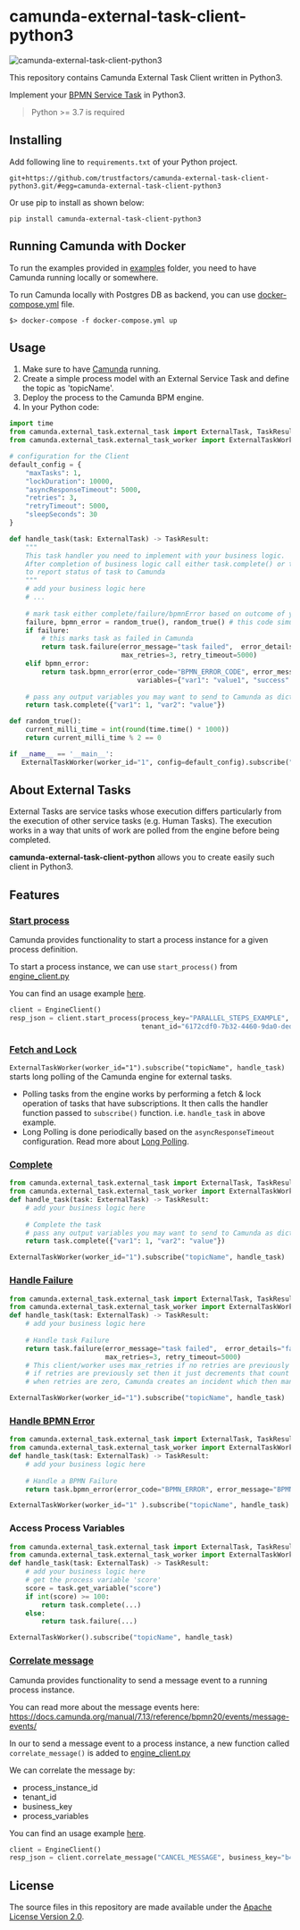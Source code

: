 # camunda-external-task-client-python3
![camunda-external-task-client-python3](https://github.com/trustfactors/camunda-external-task-client-python3/workflows/camunda-external-task-client-python3/badge.svg)

This repository contains Camunda External Task Client written in Python3.


Implement your [BPMN Service Task](https://docs.camunda.org/manual/latest/user-guide/process-engine/external-tasks/) in Python3.

> Python >= 3.7 is required

## Installing
Add following line to `requirements.txt` of your Python project.
```
git+https://github.com/trustfactors/camunda-external-task-client-python3.git/#egg=camunda-external-task-client-python3
```

Or use pip to install as shown below:
```
pip install camunda-external-task-client-python3
```

## Running Camunda with Docker
To run the examples provided in [examples](./examples) folder, you need to have Camunda running locally or somewhere.

To run Camunda locally with Postgres DB as backend, you can use [docker-compose.yml](./docker-compose.yml) file.

```
$> docker-compose -f docker-compose.yml up
```

## Usage

1.  Make sure to have [Camunda](https://camunda.com/download/) running.
2.  Create a simple process model with an External Service Task and define the topic as 'topicName'.
3.  Deploy the process to the Camunda BPM engine.
4.  In your Python code:

```python
import time
from camunda.external_task.external_task import ExternalTask, TaskResult
from camunda.external_task.external_task_worker import ExternalTaskWorker

# configuration for the Client
default_config = {
    "maxTasks": 1,
    "lockDuration": 10000,
    "asyncResponseTimeout": 5000,
    "retries": 3,
    "retryTimeout": 5000,
    "sleepSeconds": 30
}

def handle_task(task: ExternalTask) -> TaskResult:
    """
    This task handler you need to implement with your business logic.
    After completion of business logic call either task.complete() or task.failure() or task.bpmn_error() 
    to report status of task to Camunda
    """
    # add your business logic here
    # ...
    
    # mark task either complete/failure/bpmnError based on outcome of your business logic
    failure, bpmn_error = random_true(), random_true() # this code simulate random failure
    if failure:
        # this marks task as failed in Camunda
        return task.failure(error_message="task failed",  error_details="failed task details", 
                            max_retries=3, retry_timeout=5000)
    elif bpmn_error:
        return task.bpmn_error(error_code="BPMN_ERROR_CODE", error_message="BPMN Error occurred", 
                                variables={"var1": "value1", "success": False})
    
    # pass any output variables you may want to send to Camunda as dictionary to complete()
    return task.complete({"var1": 1, "var2": "value"}) 

def random_true():
    current_milli_time = int(round(time.time() * 1000))
    return current_milli_time % 2 == 0

if __name__ == '__main__':
   ExternalTaskWorker(worker_id="1", config=default_config).subscribe("topicName", handle_task)
```

## About External Tasks

External Tasks are service tasks whose execution differs particularly from the execution of other service tasks (e.g. Human Tasks).
The execution works in a way that units of work are polled from the engine before being completed.

**camunda-external-task-client-python** allows you to create easily such client in Python3.

## Features

### [Start process](https://docs.camunda.org/manual/latest/reference/rest/process-definition/post-start-process-instance/)
Camunda provides functionality to start a process instance for a given process definition.

To start a process instance, we can use `start_process()` from [engine_client.py](./camunda/client/engine_client.py#L24)

You can find an usage example [here](./examples/start_process.py).

```python
client = EngineClient()
resp_json = client.start_process(process_key="PARALLEL_STEPS_EXAMPLE", variables={"intVar": "1", "strVar": "hello"},
                                 tenant_id="6172cdf0-7b32-4460-9da0-ded5107aa977", business_key=str(uuid.uuid1()))
```

### [Fetch and Lock](https://docs.camunda.org/manual/latest/reference/rest/external-task/fetch/)

`ExternalTaskWorker(worker_id="1").subscribe("topicName", handle_task)` starts long polling of the Camunda engine for external tasks.

* Polling tasks from the engine works by performing a fetch & lock operation of tasks that have subscriptions. It then calls the handler function passed to `subscribe()` function. i.e. `handle_task` in above example.
* Long Polling is done periodically based on the `asyncResponseTimeout` configuration. Read more about [Long Polling](https://docs.camunda.org/manual/latest/user-guide/process-engine/external-tasks/#long-polling-to-fetch-and-lock-external-tasks).

### [Complete](https://docs.camunda.org/manual/latest/reference/rest/external-task/post-complete/)
```python
from camunda.external_task.external_task import ExternalTask, TaskResult
from camunda.external_task.external_task_worker import ExternalTaskWorker
def handle_task(task: ExternalTask) -> TaskResult:
    # add your business logic here
    
    # Complete the task
    # pass any output variables you may want to send to Camunda as dictionary to complete()
    return task.complete({"var1": 1, "var2": "value"})

ExternalTaskWorker(worker_id="1").subscribe("topicName", handle_task)
```

### [Handle Failure](https://docs.camunda.org/manual/latest/reference/rest/external-task/post-failure/)
```python
from camunda.external_task.external_task import ExternalTask, TaskResult
from camunda.external_task.external_task_worker import ExternalTaskWorker
def handle_task(task: ExternalTask) -> TaskResult:
    # add your business logic here
    
    # Handle task Failure
    return task.failure(error_message="task failed",  error_details="failed task details", 
                        max_retries=3, retry_timeout=5000)
    # This client/worker uses max_retries if no retries are previously set in the task
    # if retries are previously set then it just decrements that count by one before reporting failure to Camunda
    # when retries are zero, Camunda creates an incident which then manually needs to be looked into on Camunda Cockpit            

ExternalTaskWorker(worker_id="1").subscribe("topicName", handle_task)
```

### [Handle BPMN Error](https://docs.camunda.org/manual/latest/reference/rest/external-task/post-bpmn-error/)
```python
from camunda.external_task.external_task import ExternalTask, TaskResult
from camunda.external_task.external_task_worker import ExternalTaskWorker
def handle_task(task: ExternalTask) -> TaskResult:
    # add your business logic here
    
    # Handle a BPMN Failure
    return task.bpmn_error(error_code="BPMN_ERROR", error_message="BPMN error occurred")

ExternalTaskWorker(worker_id="1" ).subscribe("topicName", handle_task)
```

### Access Process Variables
```python
from camunda.external_task.external_task import ExternalTask, TaskResult
from camunda.external_task.external_task_worker import ExternalTaskWorker
def handle_task(task: ExternalTask) -> TaskResult:
    # add your business logic here
    # get the process variable 'score'
    score = task.get_variable("score")
    if int(score) >= 100:
        return task.complete(...)
    else:
        return task.failure(...)        

ExternalTaskWorker().subscribe("topicName", handle_task)
```

### [Correlate message](https://docs.camunda.org/manual/7.13/reference/bpmn20/events/message-events/)
Camunda provides functionality to send a message event to a running process instance.

You can read more about the message events here: https://docs.camunda.org/manual/7.13/reference/bpmn20/events/message-events/

In our to send a message event to a process instance, a new function called `correlate_message()` is added to [engine_client.py](./camunda/client/engine_client.py#L60)

We can correlate the message by:
- process_instance_id
- tenant_id
- business_key
- process_variables

You can find an usage example [here](./examples/correlate_message.py).

```python
client = EngineClient()
resp_json = client.correlate_message("CANCEL_MESSAGE", business_key="b4a6f392-12ab-11eb-80ef-acde48001122")
```

## License
The source files in this repository are made available under the [Apache License Version 2.0](./LICENSE).
